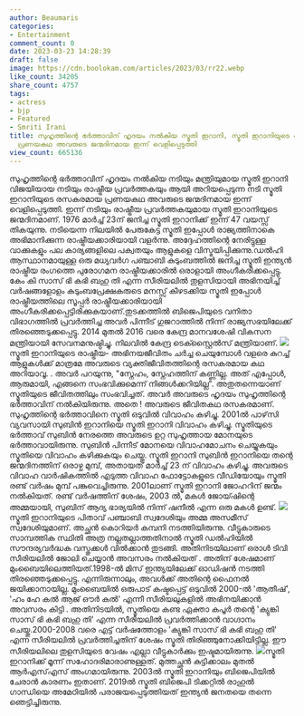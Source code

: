 ```yaml
---
author: Beaumaris
categories:
- Entertainment
comment_count: 0
date: 2023-03-23 14:28:39
draft: false
image: https://cdn.boolokam.com/articles/2023/03/rr22.webp
like_count: 34205
share_count: 4757
tags:
- actress
- bjp
- Featured
- Smriti Irani
title: സുഹൃത്തിന്റെ ഭർത്താവിന് ഹൃദയം നൽകിയ സ്മൃതി ഇറാനി, സ്മൃതി ഇറാനിയുടെ രസകരമായ
  പ്രണയകഥ അവരുടെ ജന്മദിനമായ ഇന്ന് വെളിപ്പെടുത്തി
view_count: 665136
---
```


സുഹൃത്തിന്റെ ഭർത്താവിന് ഹൃദയം നൽകിയ നടിയും മന്ത്രിയുമായ സ്മൃതി ഇറാനി വിജയിയായ നടിയും രാഷ്ട്രീയ പ്രവർത്തകയും ആയി അറിയപ്പെടുന്ന നടി സ്മൃതി ഇറാനിയുടെ രസകരമായ പ്രണയകഥ അവരുടെ ജന്മദിനമായ ഇന്ന് വെളിപ്പെടുത്തി. ഇന്ന് നടിയും രാഷ്ട്രീയ പ്രവർത്തകയുമായ സ്മൃതി ഇറാനിയുടെ ജന്മദിനമാണ്. 1976 മാർച്ച് 23ന് ജനിച്ച സ്മൃതി ഇറാനിക്ക് ഇന്ന് 47 വയസ്സ് തികയുന്നു. നടിയെന്ന നിലയിൽ പേരുകേട്ട സ്മൃതി ഇപ്പോൾ രാജ്യത്തിനാകെ അഭിമാനിക്കുന്ന രാഷ്ട്രീയക്കാരിയായി വളർന്നു. അദ്ദേഹത്തിന്റെ നേരിട്ടുള്ള വാക്കുകളും പല കാര്യങ്ങളിലെ പക്വതയും ആളുകളെ വിസ്മയിപ്പിക്കുന്നു.ഡൽഹി ആസ്ഥാനമായുള്ള ഒരു മധ്യവർഗ പഞ്ചാബി കുടുംബത്തിൽ ജനിച്ച സ്മൃതി ഇന്ത്യൻ രാഷ്ട്രീയ രംഗത്തെ പുരോഗമന രാഷ്ട്രീയക്കാരിൽ ഒരാളായി അംഗീകരിക്കപ്പെട്ടു. കേം കി സാസ് ഭി കഭി ബഹു തി എന്ന സീരിയലിൽ തുളസിയായി അഭിനയിച്ച് വർഷങ്ങളോളം കുടുംബപ്രേക്ഷകരുടെ മനസ്സ് കീഴടക്കിയ സ്മൃതി ഇപ്പോൾ രാഷ്ട്രീയത്തിലെ സൂപ്പർ രാഷ്ട്രീയക്കാരിയായി അംഗീകരിക്കപ്പെട്ടിരിക്കുകയാണ്.തുടക്കത്തിൽ ബിജെപിയുടെ വനിതാ വിഭാഗത്തിൽ പ്രവർത്തിച്ച അവർ പിന്നീട് ഗുജറാത്തിൽ നിന്ന് രാജ്യസഭയിലേക്ക് തിരഞ്ഞെടുക്കപ്പെട്ടു. 2014 മുതൽ 2016 വരെ കേന്ദ്ര മാനവശേഷി വികസന മന്ത്രിയായി സേവനമനുഷ്ഠിച്ചു. നിലവിൽ കേന്ദ്ര ടെക്സ്റ്റൈൽസ് മന്ത്രിയാണ്. ![](https://cdn.boolokam.com/articles/2023/03/rr22.webp)സ്മൃതി ഇറാനിയുടെ രാഷ്ട്രീയ- അഭിനയജീവിതം ചർച്ച ചെയുമ്പോൾ വളരെ കുറച്ച് ആളുകൾക്ക് മാത്രമേ അവരുടെ വ്യക്തിജീവിതത്തിന്റെ രസകരമായ കഥ അറിയാവൂ. . അവർ പറയുന്നു, "സ്നേഹം, സ്നേഹത്തിന് കണ്ണില്ല. അത് എപ്പോൾ, ആരുമായി, എങ്ങനെ സംഭവിക്കുമെന്ന് നിങ്ങൾക്കറിയില്ല". അതുതന്നെയാണ് സ്മൃതിയുടെ ജീവിതത്തിലും സംഭവിച്ചത്. അവർ അവരുടെ ഹൃദയം സുഹൃത്തിന്റെ ഭർത്താവിന് നൽകിയിരുന്നു. അതെ ! അവരുടെ ജീവിതകഥ രസകരമാണ്. സുഹൃത്തിന്റെ ഭർത്താവിനെ സ്മൃതി ഒടുവിൽ വിവാഹം കഴിച്ചു. 2001ൽ പാഴ്‌സി വ്യവസായി സുബിൻ ഇറാനിയെ സ്മൃതി ഇറാനി വിവാഹം കഴിച്ചു. സ്മൃതിയുടെ ഭർത്താവ് സുബിൻ നേരത്തെ അവരുടെ ഉറ്റ സുഹൃത്തായ മോനയുടെ ഭർത്താവായിരുന്നു. സുബിൻ പിന്നീട് മോനയെ വിവാഹമോചനം ചെയ്യുകയും സ്മൃതിയെ വിവാഹം കഴിക്കുകയും ചെയ്തു. സ്മൃതി ഇറാനി സുബിൻ ഇറാനിയെ തന്റെ ജന്മദിനത്തിന് ഒരാഴ്ച മുമ്പ്, അതായത് മാർച്ച് 23 ന് വിവാഹം കഴിച്ചു. അവരുടെ വിവാഹ വാർഷികത്തിൽ എടുത്ത വിവാഹ ഫോട്ടോകളുടെ വീഡിയോയും സ്മൃതി രണ്ട് വർഷം മുമ്പ് പങ്കുവെച്ചിരുന്നു. 2001ലാണ് സ്മൃതി ഇറാനി ജോഹറിന് ജന്മം നൽകിയത്. രണ്ട് വർഷത്തിന് ശേഷം, 2003 ൽ, മകൾ ജോയ്ഷിന്റെ അമ്മയായി, സുബിന് ആദ്യ ഭാര്യയിൽ നിന്ന് ഷനീൽ എന്ന ഒരു മകൾ ഉണ്ട്. ![](https://cdn.boolokam.com/articles/2023/03/fwf4.webp)സ്മൃതി ഇറാനിയുടെ പിതാവ് പഞ്ചാബി സ്വദേശിയും അമ്മ അസമീസ് സ്വദേശിയുമാണ്. അച്ഛൻ കൊറിയർ കമ്പനി നടത്തിയിരുന്നു. വീട്ടുകാരുടെ സാമ്പത്തിക സ്ഥിതി അത്ര നല്ലതല്ലാത്തതിനാൽ സ്മൃതി ഡൽഹിയിൽ സൗന്ദര്യവർദ്ധക വസ്തുക്കൾ വിൽക്കാൻ തുടങ്ങി. അതിനിടയിലാണ് ഒരാൾ ടിവി സീരിയലിൽ ജോലി ചെയ്യാൻ അവസരം നൽകിയത് . അതിന് ശേഷമാണ് മുംബൈയിലെത്തിയത്.1998-ൽ മിസ് ഇന്ത്യയിലേക്ക് ഓഡിഷൻ നടത്തി തിരഞ്ഞെടുക്കപ്പെട്ടു. എന്നിരുന്നാലും, അവൾക്ക് അതിന്റെ ഫൈനൽ ജയിക്കാനായില്ല. മുംബൈയിൽ ഒരുപാട് കഷ്ടപ്പെട്ട് ഒടുവിൽ 2000-ൽ 'ആതീഷ്', 'ഹം ഹേ കൽ ആജ് ഔർ കൽ' എന്നീ സീരിയലുകളിൽ അഭിനയിക്കാൻ അവസരം കിട്ടി . അതിനിടയിൽ, സ്മൃതിയെ കണ്ട ഏക്താ കപൂർ തന്റെ 'ക്യുങ്കി സാസ് ഭി കഭി ബഹു തി' എന്ന സീരിയലിൽ പ്രവർത്തിക്കാൻ വാഗ്ദാനം ചെയ്തു.2000-2008 വരെ എട്ട് വർഷത്തോളം 'ക്യുങ്കി സാസ് ഭി കഭി ബഹു തി' എന്ന സീരിയലിൽ പ്രവർത്തിച്ചതിന് ശേഷം സ്മൃതി തിരിഞ്ഞുനോക്കിയിട്ടില്ല. ഈ സീരിയലിലെ തുളസിയുടെ വേഷം എല്ലാ വീട്ടുകാർക്കും ഇഷ്ടമായിരുന്നു. ![](https://cdn.boolokam.com/articles/2023/03/wffgg.webp)സ്മൃതി ഇറാനിക്ക് മൂന്ന് സഹോദരിമാരാണുള്ളത്. മുത്തച്ഛൻ കുട്ടിക്കാലം മുതൽ ആർഎസ്എസ് അംഗമായിരുന്നു. 2003ൽ സ്മൃതി ഇറാനിയും ബിജെപിയിൽ ചേരാൻ കാരണം ഇതാണ്. 2019ൽ സ്മൃതി ബിജെപി ടിക്കറ്റിൽ രാഹുൽ ഗാന്ധിയെ അമേഠിയിൽ പരാജയപ്പെടുത്തിയത് ഇന്ത്യൻ ജനതയെ തന്നെ ഞെട്ടിച്ചിരുന്നു.